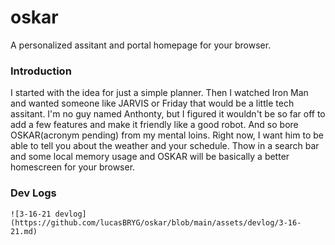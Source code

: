 # oskar
A personalized assitant and portal homepage for your browser.



### Introduction
I started with the idea for just a simple planner. Then I watched Iron Man and wanted someone like JARVIS or Friday that would be a little tech assitant. I'm no guy named Anthonty, but I figured it wouldn't be so far off to add a few features and make it friendly like a good robot. And so bore OSKAR(acronym pending) from my mental loins. Right now, I want him to be able to tell you about the weather and your schedule. Thow in a search bar and some local memory usage and OSKAR will be basically a better homescreen for your browser.



### Dev Logs
```
![3-16-21 devlog](https://github.com/lucasBRYG/oskar/blob/main/assets/devlog/3-16-21.md)
```
